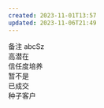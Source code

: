 ```yaml
---  
created: 2023-11-01T13:57  
updated: 2023-11-06T21:49  
---  
```

  
备注 abcSz  
高潜在  
信任度培养  
暂不是  
已成交  
种子客户